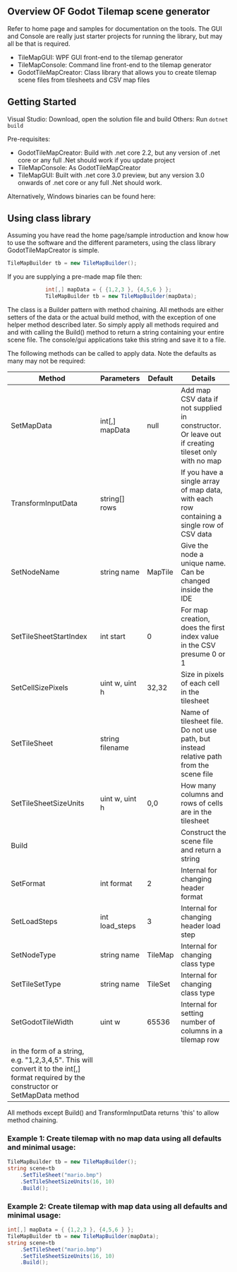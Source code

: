 ## Overview OF Godot Tilemap scene generator

Refer to home page and samples for documentation on the tools. The GUI and Console are really just starter projects for running the library, but may all be that is required.

- TileMapGUI: WPF GUI front-end to the tilemap generator
- TileMapConsole: Command line front-end to the tilemap generator
- GodotTileMapCreator: Class library that allows you to create tilemap scene files from tilesheets and CSV map files

## Getting Started

Visual Studio: Download, open the solution file and build
Others: Run `dotnet build`

Pre-requisites: 
- GodotTileMapCreator: Build with .net core 2.2, but any version of .net core or any full .Net should work if you update project
- TileMapConsole: As GodotTileMapCreator
- TileMapGUI: Built with .net core 3.0 preview, but any version 3.0 onwards of .net core or any full .Net should work.

Alternatively, Windows binaries can be found here:

## Using class library
Assuming you have read the home page/sample introduction and know how to use the software and the different parameters, using the class library GodotTileMapCreator is simple.

```c#
TileMapBuilder tb = new TileMapBuilder();
```

If you are supplying a pre-made map file then:
```c#
            int[,] mapData = { {1,2,3 }, {4,5,6 } };
            TileMapBuilder tb = new TileMapBuilder(mapData);
```

The class is a Builder pattern with method chaining. All methods are either setters of the data or the actual build method, with the exception of one helper method described later. So simply apply all methods required and and with calling the Build() method to return a string containing your entire scene file. The console/gui applications take this string and save it to a file.

The following methods can be called to apply data. Note the defaults as many may not be required:

| Method        | Parameters           | Default  | Details |
| ------------- |-------------| ----- | ----- |
| SetMapData      | int[,] mapData | null | Add map CSV data if not supplied in constructor. Or leave out if creating tileset only with no map |
|  TransformInputData | string[] rows |   | If you have a single array of map data, with each row containing a single row of CSV data | | SetMapDataEmptyCellIndex      | int emptyIndex  | -1 | Which cell is to be ignored (blank cell). Default means do not ignore any |
| SetNodeName      | string name | MapTile | Give the node a unique name. Can be changed inside the IDE |
| SetTileSheetStartIndex      | int start | 0 | For map creation, does the first index value in the CSV presume 0 or 1 |
| SetCellSizePixels  | uint w, uint h  | 32,32  | Size in pixels of each cell in the tilesheet  |
| SetTileSheet | string filename |   | Name of tilesheet file. Do not use path, but instead relative path from the scene file  |
| SetTileSheetSizeUnits  |  uint w, uint h  | 0,0  | How many columns and rows of cells are in the tilesheet  |
| Build  |   |   | Construct the scene file and return a string  |
| SetFormat      | int format | 2 | Internal for changing header format |
| SetLoadSteps      | int load_steps | 3 | Internal for changing header load step |
| SetNodeType      | string name | TileMap | Internal for changing class type |
| SetTileSetType      | string name | TileSet | Internal for changing class type |
| SetGodotTileWidth  | uint w  | 65536  | Internal for setting number of columns in a tilemap row  |
in the form of a string, e.g. "1,2,3,4,5". This will convert it to the int[,] format required by the constructor or SetMapData method  |

All methods except Build() and TransformInputData returns 'this' to allow method chaining.

### Example 1: Create tilemap with no map data using all defaults and minimal usage:

```c#
TileMapBuilder tb = new TileMapBuilder();
string scene=tb
    .SetTileSheet("mario.bmp")
    .SetTileSheetSizeUnits(16, 10)
    .Build();
```

### Example 2: Create tilemap with map data using all defaults and minimal usage:

```c#
int[,] mapData = { {1,2,3 }, {4,5,6 } };
TileMapBuilder tb = new TileMapBuilder(mapData);
string scene=tb
    .SetTileSheet("mario.bmp")
    .SetTileSheetSizeUnits(16, 10)
    .Build();
```
